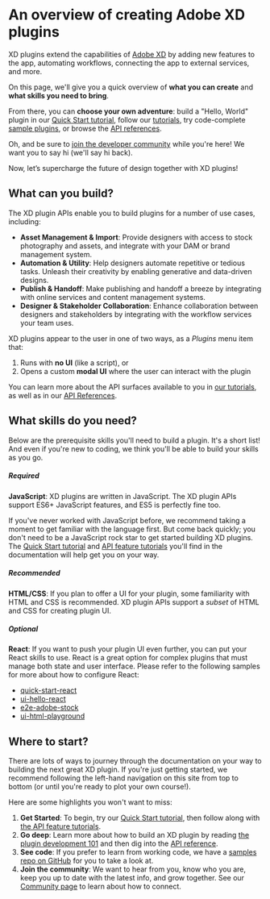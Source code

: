# An overview of creating Adobe XD plugins

XD plugins extend the capabilities of [Adobe XD](https://www.adobe.com/products/xd.html) by adding new features to the app, automating workflows, connecting the app to external services, and more.

On this page, we'll give you a quick overview of **what you can create** and **what skills you need to bring**.

From there, you can **choose your own adventure**: build a "Hello, World" plugin in our [Quick Start tutorial](./tutorials/quick-start/index.md), follow our [tutorials](/tutorials/index.md), try code-complete [sample plugins](https://github.com/AdobeXD/plugin-samples), or browse the [API references](/reference/how-to-read.md).

Oh, and be sure to [join the developer community](/community.md) while you're here! We want you to say hi (we'll say hi back).

Now, let’s supercharge the future of design together with XD plugins!


## What can you build?
The XD plugin APIs enable you to build plugins for a number of use cases, including:

- **Asset Management & Import**: Provide designers with access to stock photography and assets, and integrate with your DAM or brand management system.
- **Automation & Utility**: Help designers automate repetitive or tedious tasks. Unleash their creativity by enabling generative and data-driven designs.
- **Publish & Handoff**: Make publishing and handoff a breeze by integrating with online services and content management systems.
- **Designer & Stakeholder Collaboration**: Enhance collaboration between designers and stakeholders by integrating with the workflow services your team uses.

XD plugins appear to the user in one of two ways, as a _Plugins_ menu item that:

1. Runs with **no UI** (like a script), or
2. Opens a custom **modal UI** where the user can interact with the plugin

You can learn more about the API surfaces available to you in [our tutorials](/tutorials/index.md), as well as in our [API References](/reference/how-to-read.md).


## What skills do you need?

Below are the prerequisite skills you'll need to build a plugin. It's a short list! And even if you're new to coding, we think you'll be able to build your skills as you go.

##### Required
**JavaScript**: XD plugins are written in JavaScript. The XD plugin APIs support ES6+ JavaScript features, and ES5 is perfectly fine too.

If you've never worked with JavaScript before, we recommend taking a moment to get familiar with the language first. But come back quickly; you don't need to be a JavaScript rock star to get started building XD plugins. The [Quick Start tutorial](./tutorials/quick-start/index.md) and [API feature tutorials](/tutorials/index.md) you'll find in the documentation will help get you on your way.

##### Recommended
**HTML/CSS**: If you plan to offer a UI for your plugin, some familiarity with HTML and CSS is recommended. XD plugin APIs support a _subset_ of HTML and CSS for creating plugin UI.

##### Optional
**React**: If you want to push your plugin UI even further, you can put your React skills to use. React is a great option for complex plugins that must manage both state and user interface. Please refer to the following samples for more about how to configure React:

* [quick-start-react](https://github.com/AdobeXD/plugin-samples/tree/master/quick-start-react)
* [ui-hello-react](https://github.com/AdobeXD/plugin-samples/tree/master/ui-hello-react)
* [e2e-adobe-stock](https://github.com/AdobeXD/plugin-samples/tree/master/e2e-adobe-stock)
* [ui-html-playground](https://github.com/AdobeXD/plugin-samples/tree/master/ui-html-playground)

## Where to start?

There are lots of ways to journey through the documentation on your way to building the next great XD plugin. If you're just getting started, we recommend following the left-hand navigation on this site from top to bottom (or until you're ready to plot your own course!).

Here are some highlights you won't want to miss:

1. **Get Started**: To begin, try our [Quick Start tutorial](./tutorials/quick-start/index.md), then follow along with [the API feature tutorials](./tutorials/index.md).
1. **Go deep**: Learn more about how to build an XD plugin by reading [the plugin development 101](/plugin-development-guidelines/index.md) and then dig into the [API reference](/reference/how-to-read.md).
1. **See code**: If you prefer to learn from working code, we have a [samples repo on GitHub](https://github.com/AdobeXD/Plugin-Samples) for you to take a look at.
1. **Join the community**: We want to hear from you, know who you are, keep you up to date with the latest info, and grow together. See our [Community page](/community.md) to learn about how to connect.
